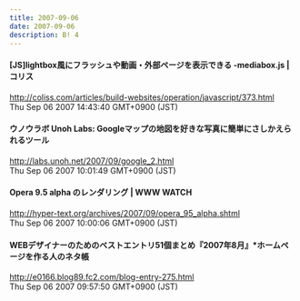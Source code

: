 ```yaml
---
title: 2007-09-06
date: 2007-09-06
description: B! 4
---
```


####   [JS]lightbox風にフラッシュや動画・外部ページを表示できる -mediabox.js | コリス
http://coliss.com/articles/build-websites/operation/javascript/373.html<br>
Thu Sep 06 2007 14:43:40 GMT+0900 (JST)<br>


#### ウノウラボ Unoh Labs: Googleマップの地図を好きな写真に簡単にさしかえられるツール
http://labs.unoh.net/2007/09/google_2.html<br>
Thu Sep 06 2007 10:01:49 GMT+0900 (JST)<br>


#### Opera 9.5 alpha のレンダリング | WWW WATCH
http://hyper-text.org/archives/2007/09/opera_95_alpha.shtml<br>
Thu Sep 06 2007 10:00:06 GMT+0900 (JST)<br>


#### WEBデザイナーのためのベストエントリ51個まとめ『2007年8月』*ホームページを作る人のネタ帳
http://e0166.blog89.fc2.com/blog-entry-275.html<br>
Thu Sep 06 2007 09:57:50 GMT+0900 (JST)<br>


